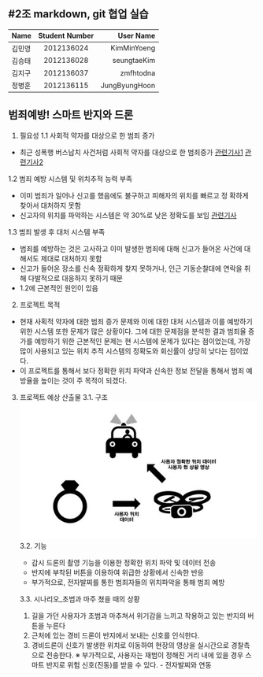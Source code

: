 #**2조** markdown, git 협업 실습
---
| Name          | Student Number         | User Name   |
| ------------- |:----------------------:|------------:|
| 김민영         | 2012136024             |KimMinYoeng  |
| 김승태         | 2012136028             |seungtaeKim  |
| 김지구         | 2012136037             |zmfhtodna    |
| 정병훈         | 2012136115             |JungByungHoon|


## **범죄예방!** 스마트 반지와 드론

1. 필요성
  1.1 사회적 약자를 대상으로 한 범죄 증가
  - 최근 성폭행 버스납치 사건처럼 사회적 약자를 대상으로 한 범죄증가
[관련기사1](http://www.kyeongin.com/main/view.php?key=20160905010001127)
[관련기사2](http://www.hani.co.kr/arti/society/society_general/745689.html)

  1.2 범죄 예방 시스템 및 위치추적 능력 부족
   - 이미 범죄가 일어나 신고를 했음에도 불구하고 피해자의 위치를 빠르고 정  확하게 찾아서 대처하지 못함
   - 신고자의 위치를 파악하는 시스템은 약 30%로 낮은 정확도를 보임
[관련기사](http://www.hani.co.kr/arti/society/society_general/745689.html)

  1.3 범죄 발생 후 대처 시스템 부족
   - 범죄를 예방하는 것은 고사하고 이미 발생한 범죄에 대해 신고가 들어온 사건에 대해서도 제대로 대처하지 못함
   - 신고가 들어온 장소를 신속 정확하게 찾지 못하거나, 인근 기동순찰대에 연락을 취해 다발적으로 대응하지 못하기 때문
   -  1.2에 근본적인 원인이 있음

2. 프로젝트 목적
 - 현재 사획적 약자에 대한 범죄 증가 문제와 이에 대한 대처 시스템과 이를 예방하기 위한 시스템 또한 문제가 많은 상황이다. 그에 대한 문제점을 분석한 결과 범죄율 증가를 예방하기 위한 근본적인 문제는 현 시스템에 문제가 있다는 점이었는데, 가장 많이 사용되고 있는 위치 추적 시스템의 정확도와 회신률이 상당히 낮다는 점이었다.
 - 이 프로젝트를 통해서 보다 정확한 위치 파악과 신속한 정보 전달을 통해서 범죄 예방율을 높이는 것이 주 목적이 되겠다.

3. 프로젝트 예상 산출물
   3.1. 구조
	![alt text](https://github.com/KimMinYoeng/ComputerSystemArchitecture/blob/master/system%20architecture.JPG?raw=true "Logo Title Text 1")
	3.2. 기능
	- 감시 드론의 촬영 기능을 이용한 정확한 위치 파악 및 데이터 전송
	- 반지에 부착된 버튼을 이용하여 위급한 상황에서 신속한 반응
	- 부가적으로, 전자발찌를 통한 범죄자들의 위치파악을 통해 범죄 예방
	
	3.3. 시나리오_초범과 마주 쳤을 때의 상황
	1. 길을 가던 사용자가 초범과 마추쳐서 위기감을 느끼고 착용하고 있는 반지의 버튼을 누른다
	2. 근처에 있는 경비 드론이 반지에서 보내는 신호를 인식한다.
	3. 경비드론이 신호가 발생한 위치로 이동하여 현장의 영상을 실시간으로 경찰측으로 전송한다.
	 ※ 부가적으로, 사용자는 재범이 정해진 거리 내에 있을 경우 스마트 반지로 위험 신호(진동)를 받을 수 있다. - 전자발찌와 연동
                                 
                                       
